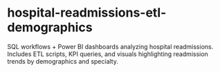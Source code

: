 # hospital-readmissions-etl-demographics
SQL workflows + Power BI dashboards analyzing hospital readmissions. Includes ETL scripts, KPI queries, and visuals highlighting readmission trends by demographics and specialty.
